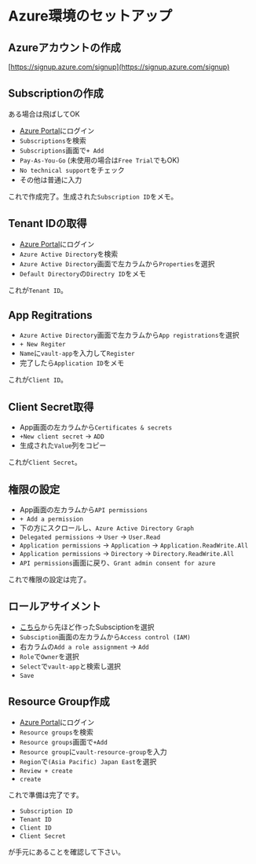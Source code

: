# Azure環境のセットアップ

## Azureアカウントの作成

[https://signup.azure.com/signup](https://signup.azure.com/signup)

## Subscriptionの作成
ある場合は飛ばしてOK

* [Azure Portal](https://portal.azure.com/#home)にログイン
* `Subscriptions`を検索
* `Subscriptions`画面で`+ Add`
* `Pay-As-You-Go` (未使用の場合は`Free Trial`でもOK)
* `No technical support`をチェック
* その他は普通に入力

これで作成完了。生成された`Subscription ID`をメモ。

## Tenant IDの取得

* [Azure Portal](https://portal.azure.com/#home)にログイン
* `Azure Active Directory`を検索
* `Azure Active Directory`画面で左カラムから`Properties`を選択
* `Default Directory`の`Directry ID`をメモ

これが`Tenant ID`。

## App Regitrations

* `Azure Active Directory`画面で左カラムから`App registrations`を選択
* `+ New Regiter`
* `Name`に`vault-app`を入力して`Register`
* 完了したら`Application ID`をメモ

これが`Client ID`。

## Client Secret取得

* App画面の左カラムから`Certificates & secrets`
* `+New client secret` -> `ADD`
* 生成された`Value`列をコピー

これが`Client Secret`。

## 権限の設定

* App画面の左カラムから`API permissions`
* `+ Add a permission`
* 下の方にスクロールし、`Azure Active Directory Graph`
* `Delegated permissions` -> `User` -> `User.Read`
* `Application permissions` -> `Application` -> `Application.ReadWrite.All`
* `Application permissions` -> `Directory` -> `Directory.ReadWrite.All`
* `API permissions`画面に戻り、`Grant admin consent for azure`

これで権限の設定は完了。

## ロールアサイメント

* [こちら](https://portal.azure.com/#blade/Microsoft_Azure_Billing/SubscriptionsBlade)から先ほど作ったSubsciptionを選択
* `Subsciption`画面の左カラムから`Access control (IAM)`
* 右カラムの`Add a role assignment` -> `Add`
* `Role`で`Owner`を選択
* `Select`で`vault-app`と検索し選択
* `Save`

## Resource Group作成

* [Azure Portal](https://portal.azure.com/#home)にログイン
* `Resource groups`を検索
* `Resource groups`画面で`+Add`
* `Resource group`に`vault-resource-group`を入力
* `Region`で`(Asia Pacific) Japan East`を選択
* `Review + create`
* `create`


これで準備は完了です。

* `Subscription ID`
* `Tenant ID`
* `Client ID`
* `Client Secret`

が手元にあることを確認して下さい。
